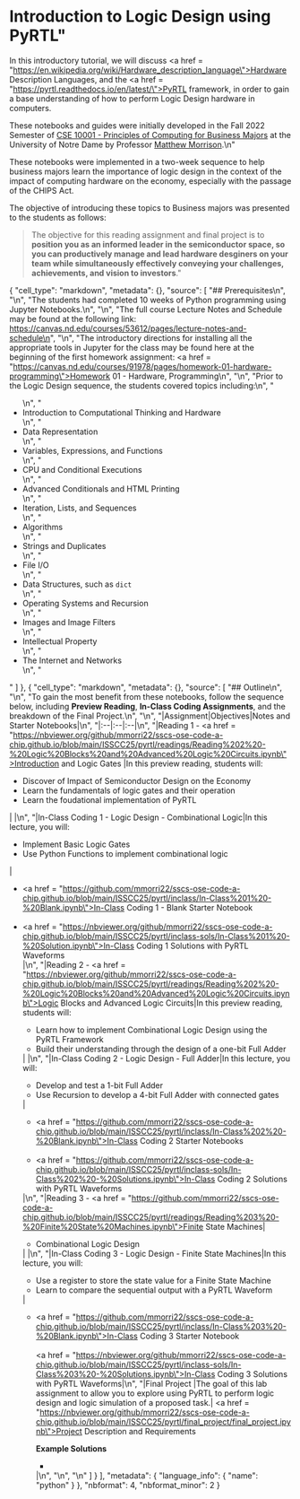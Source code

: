 # Introduction to Logic Design using PyRTL"

In this introductory tutorial, we will discuss <a href = \"https://en.wikipedia.org/wiki/Hardware_description_language\">Hardware Description Languages</a>, and the <a href = \"https://pyrtl.readthedocs.io/en/latest/\">PyRTL</a> framework, in order to gain a base understanding of how to perform Logic Design hardware in computers.


These notebooks and guides were initially developed in the Fall 2022 Semester of <a href ="https://canvas.nd.edu/courses/53612/pages/lecture-notes-and-schedule\">CSE 10001 - Principles of Computing for Business Majors</a> at the University of Notre Dame by Professor <a href ="https://engineering.nd.edu/faculty/matthew-morrison/\">Matthew Morrison</a>.\n"

These notebooks were implemented in a two-week sequence to help business majors learn the importance of logic design in the context of the impact of computing hardware on the economy, especially with the passage of the CHIPS Act.

The objective of introducing these topics to Business majors was presented to the students as follows:
> The objective for this reading assignment and final project is to <b>position you as an informed leader in the semiconductor space, so you can productively manage and lead hardware desginers on your team while simultaneously effectively conveying your challenges, achievements, and vision to investors</b>."

  {
   "cell_type": "markdown",
   "metadata": {},
   "source": [
    "## Prerequisites\n",
    "\n",
    "The students had completed 10 weeks of Python programming using Jupyter Notebooks.\n",
    "\n",
    "The full course Lecture Notes and Schedule may be found at the following link: https://canvas.nd.edu/courses/53612/pages/lecture-notes-and-schedule\n",
    "\n",
    "The introductory directions for installing all the appropriate tools in Jupyter for the class may be found here at the beginning of the first homework assignment: <a href = \"https://canvas.nd.edu/courses/91978/pages/homework-01-hardware-programming\">Homework 01 - Hardware, Programming</a>\n",
    "\n",
    "Prior to the Logic Design sequence, the students covered topics including:\n",
    "<ul>\n",
    "    <li>Introduction to Computational Thinking and Hardware</li>\n",
    "    <li>Data Representation</li>\n",
    "    <li>Variables, Expressions, and Functions</li>\n",
    "    <li>CPU and Conditional Executions</li>\n",
    "    <li>Advanced Conditionals and HTML Printing</li>\n",
    "    <li>Iteration, Lists, and Sequences</li>\n",
    "    <li>Algorithms</li>\n",
    "    <li>Strings and Duplicates</li>\n",
    "    <li>File I/O</li>\n",
    "    <li>Data Structures, such as <code>dict</code></li>\n",
    "    <li>Operating Systems and Recursion</li>\n",
    "    <li>Images and Image Filters</li>\n",
    "    <li>Intellectual Property</li>\n",
    "    <li>The Internet and Networks</li>\n",
    "</ul> "
   ]
  },
  {
   "cell_type": "markdown",
   "metadata": {},
   "source": [
    "## Outline\n",
    "\n",
    "To gain the most benefit from these notebooks, follow the sequence below, including <b>Preview Reading</b>, <b>In-Class Coding Assignments</b>, and the breakdown of the Final Project.\n",
    "\n",
    "|Assignment|Objectives|Notes and Starter Notebooks|\n",
    "|:--|:--|:--|\n",
    "|Reading 1 - <a href = \"https://nbviewer.org/github/mmorri22/sscs-ose-code-a-chip.github.io/blob/main/ISSCC25/pyrtl/readings/Reading%202%20-%20Logic%20Blocks%20and%20Advanced%20Logic%20Circuits.ipynb\">Introduction and Logic Gates</a> |In this preview reading, students will:<br><ul><li>Discover of Impact of Semiconductor Design on the Economy</li><li>Learn the fundamentals of logic gates and their operation</li><li>Learn the foudational implementation of PyRTL</ul>| |\n",
    "|In-Class Coding 1 - Logic Design - Combinational Logic|In this lecture, you will:<ul><li>Implement Basic Logic Gates</li><li>Use Python Functions to implement combinational logic</li></ul> | <ul><li><a href = \"https://github.com/mmorri22/sscs-ose-code-a-chip.github.io/blob/main/ISSCC25/pyrtl/inclass/In-Class%201%20-%20Blank.ipynb\">In-Class Coding 1 - Blank Starter Notebook</a></li><br><li><a href = \"https://nbviewer.org/github/mmorri22/sscs-ose-code-a-chip.github.io/blob/main/ISSCC25/pyrtl/inclass-sols/In-Class%201%20-%20Solution.ipynb\">In-Class Coding 1 Solutions with PyRTL Waveforms</a></li> |\n",
    "|Reading 2 - <a href = \"https://nbviewer.org/github/mmorri22/sscs-ose-code-a-chip.github.io/blob/main/ISSCC25/pyrtl/readings/Reading%202%20-%20Logic%20Blocks%20and%20Advanced%20Logic%20Circuits.ipynb\">Logic Blocks and Advanced Logic Circuits</a>|In this preview reading, students will:<br><ul><li>Learn how to implement Combinational Logic Design using the PyRTL Framework</li><li>Build their understanding through the design of a one-bit Full Adder</li></ul>| |\n",
    "|In-Class Coding 2 - Logic Design - Full Adder|In this lecture, you will:<br><ul><li>Develop and test a 1-bit Full Adder</li><li>Use Recursion to develop a 4-bit Full Adder with connected gates</li></ul>|<ul><li><a href = \"https://github.com/mmorri22/sscs-ose-code-a-chip.github.io/blob/main/ISSCC25/pyrtl/inclass/In-Class%202%20-%20Blank.ipynb\">In-Class Coding 2 Starter Notebooks</a></li><br><li><a href = \"https://github.com/mmorri22/sscs-ose-code-a-chip.github.io/blob/main/ISSCC25/pyrtl/inclass-sols/In-Class%202%20-%20Solutions.ipynb\">In-Class Coding 2 Solutions with PyRTL Waveforms</a></li></ul>|\n",
    "|Reading 3 - <a href = \"https://github.com/mmorri22/sscs-ose-code-a-chip.github.io/blob/main/ISSCC25/pyrtl/readings/Reading%203%20-%20Finite%20State%20Machines.ipynb\">Finite State Machines</a>|<ul><li>Combinational Logic Design</li></ul>| |\n",
    "|In-Class Coding 3 - Logic Design - Finite State Machines|In this lecture, you will:<br><ul><li>Use a register to store the state value for a Finite State Machine</li><li>Learn to compare the sequential output with a PyRTL Waveform</li></ul>|<ul><li><a href = \"https://github.com/mmorri22/sscs-ose-code-a-chip.github.io/blob/main/ISSCC25/pyrtl/inclass/In-Class%203%20-%20Blank.ipynb\">In-Class Coding 3 Starter Notebook</a></li><br><a href = \"https://nbviewer.org/github/mmorri22/sscs-ose-code-a-chip.github.io/blob/main/ISSCC25/pyrtl/inclass-sols/In-Class%203%20-%20Solutions.ipynb\">In-Class Coding 3 Solutions with PyRTL Waveforms</a>|\n",
    "|Final Project |The goal of this lab assignment to allow you to explore using PyRTL to perform logic design and logic simulation of a proposed task.| <a href = \"https://nbviewer.org/github/mmorri22/sscs-ose-code-a-chip.github.io/blob/main/ISSCC25/pyrtl/final_project/final_project.ipynb\">Project Description and Requirements</a><p><b>Example Solutions</b><ul><li></li></ul> |\n",
    "\n",
    "\n"
   ]
  }
 ],
 "metadata": {
  "language_info": {
   "name": "python"
  }
 },
 "nbformat": 4,
 "nbformat_minor": 2
}
